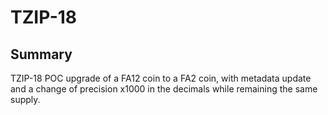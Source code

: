 # TZIP-18

## Summary

TZIP-18 POC upgrade of a FA12 coin to a FA2 coin, with metadata update and a change of precision x1000 in the decimals while remaining the same supply.
